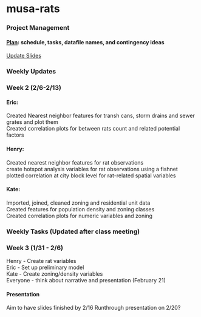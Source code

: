 # musa-rats

### Project Management
#### [Plan](https://docs.google.com/spreadsheets/d/1nGroyO_JdxYuPIOrizUDo5iwkxVdH8Emu9CW2ZeOraM/edit?usp=sharing): schedule, tasks, datafile names, and contingency ideas 
[Update Slides](https://docs.google.com/presentation/d/1LAYOw6l2nIqjGVE_cFZAxXhMhPaKCRQdTpatDFhXqk8/edit#slide=id.g2066689e90f_0_5)

### Weekly Updates 
### Week 2 (2/6-2/13)
#### Eric: 
Created Nearest neighbor features for transh cans, storm drains and sewer grates and plot them<br>
Created correlation plots for between rats count and related potential factors<br>


#### Henry:
Created nearest neighbor features for rat observations<br>
create hotspot analysis variables for rat observations using a fishnet<br>
plotted correlation at city block level for rat-related spatial variables<br>

#### Kate: 
Imported, joined, cleaned zoning and residential unit data <br>
Created features for population density and zoning classes <br>
Created correlation plots for numeric variables and zoning<br>


### Weekly Tasks (Updated after class meeting)
### Week 3 (1/31 - 2/6)  
Henry - Create rat variables <br>
Eric - Set up preliminary model <br>
Kate - Create zoning/density variables <br>
Everyone - think about narrative and presentation (February 21) 

#### Presentation
Aim to have slides finished by 2/16
Runthrough presentation on 2/20?

